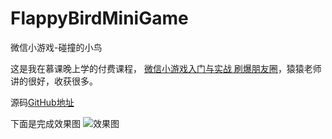 # FlappyBirdMiniGame
微信小游戏-碰撞的小鸟

这是我在慕课晚上学的付费课程， [微信小游戏入门与实战 刷爆朋友圈](https://coding.imooc.com/class/183.html)，猿猿老师讲的很好，收获很多。

源码[GitHub地址](https://github.com/viivLgr/FlappyBirdMiniGame)

下面是完成效果图
![效果图](http://upload-images.jianshu.io/upload_images/5311449-56ac7fe954e0edce.png?imageMogr2/auto-orient/strip%7CimageView2/2/w/1240)
